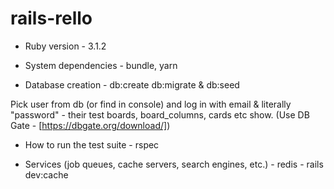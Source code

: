 # rails-rello

- Ruby version - 3.1.2

- System dependencies - bundle, yarn

- Database creation - db:create db:migrate & db:seed

Pick user from db (or find in console) and log in with email & literally "password" - their test boards, board_columns, cards etc show. (Use DB Gate - [https://dbgate.org/download/])

- How to run the test suite - rspec

- Services (job queues, cache servers, search engines, etc.) - redis - rails dev:cache
